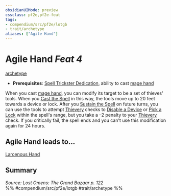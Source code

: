 ```yaml
---
obsidianUIMode: preview
cssclass: pf2e,pf2e-feat
tags:
- compendium/src/pf2e/lotgb
- trait/archetype
aliases: ["Agile Hand"]
---
```

# Agile Hand  *Feat 4*  
[archetype](rules/traits/archetype.md)  

- **Prerequisites**: [Spell Trickster Dedication](compendium/feats/spell-trickster-dedication-lotgb.md), ability to cast [mage hand](compendium/spells/mage-hand.md)

When you cast [mage hand](compendium/spells/mage-hand.md), you can modify its target to be a set of thieves' tools. When you [Cast the Spell](rules/actions/cast-a-spell.md) in this way, the tools move up to 20 feet towards a device or lock. After you [Sustain the Spell](rules/actions/sustain-a-spell.md) on future turns, you can use the tools to attempt [Thievery](compendium/skills.md#Thievery) checks to [Disable a Device](rules/actions/disable-a-device.md) or [Pick a Lock](rules/actions/pick-a-lock.md) within the spell's range, but you take a –2 penalty to your [Thievery](compendium/skills.md#Thievery) check. If you critically fail, the spell ends and you can't use this modification again for 24 hours.

## Agile Hand leads to...

[Larcenous Hand](compendium/feats/larcenous-hand-lotgb.md)

## Summary

*Source: Lost Omens: The Grand Bazaar p. 122*  
%% #compendium/src/pf2e/lotgb #trait/archetype %%
